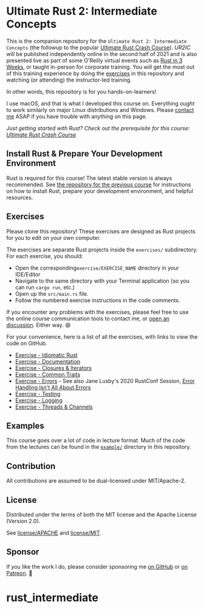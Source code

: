 # Ultimate Rust 2: Intermediate Concepts

This is the companion repository for the `Ultimate Rust 2: Intermediate Concepts` (the followup to the popular [Ultimate Rust Crash Course]).  _UR2IC_ will be published independently online in the second half of 2021 and is also presented live as part of some O'Reilly virtual events such as  [Rust in 3 Weeks], or taught in-person for corporate training.  You will get the most out of this training experience by doing the [exercises] in this repository and watching (or attending) the instructor-led training.

In other words, this repository is for you hands-on-learners!

I use macOS, and that is what I developed this course on.  Everything _ought_ to work similarly on major Linux distributions and Windows. Please [contact me](mailto:nathan@agileperception.com) ASAP if you have trouble with anything on this page.

_Just getting started with Rust? Check out the prerequisite for this course: [Ultimate Rust Crash Course]_

## Install Rust & Prepare Your Development Environment

Rust is required for this course!  The latest stable version is always recommended. See [the repository for the previous course] for instructions on how to install Rust, prepare your development environment, and helpful resources.

## Exercises

Please clone this repository! These exercises are designed as Rust projects for you to edit on your own computer.

The exercises are separate Rust projects inside the `exercises/` subdirectory.  For each exercise, you should:
- Open the corresponding`exercise/EXERCISE_NAME` directory in your IDE/Editor
- Navigate to the same directory with your Terminal application (so you can run `cargo run`, etc.)
- Open up the `src/main.rs` file.
- Follow the numbered exercise instructions in the code comments.

If you encounter any problems with the exercises, please feel free to use the online course communication tools to contact me, or [open an discussion]. Either way. 😄

For your convenience, here is a list of all the exercises, with links to view the code on GitHub.

- [Exercise - Idiomatic Rust](https://github.com/CleanCut/ultimate_rust2/tree/main/exercise/idiomatic)
- [Exercise - Documentation](https://github.com/CleanCut/ultimate_rust2/tree/main/exercise/docs)
- [Exercise - Closures & Iterators](https://github.com/CleanCut/ultimate_rust2/tree/main/exercise/closures_iterators)
- [Exercise - Common Traits](https://github.com/CleanCut/ultimate_rust2/tree/main/exercise/traits)
- [Exercise - Errors](https://github.com/CleanCut/ultimate_rust2/tree/main/exercise/errors) - See also Jane Lusby's 2020 RustConf Session, [Error Handling Isn't All About Errors]
- [Exercise - Testing](https://github.com/CleanCut/ultimate_rust2/tree/main/exercise/testing)
- [Exercise - Logging](https://github.com/CleanCut/ultimate_rust2/tree/main/exercise/logging)
- [Exercise - Threads & Channels](https://github.com/CleanCut/ultimate_rust2/tree/main/exercise/threads_channels)

## Examples

This course goes over a lot of code in lecture format. Much of the code from the lectures can be found in the [`example/`] directory in this repository.

## Contribution

All contributions are assumed to be dual-licensed under MIT/Apache-2.

## License

Distributed under the terms of both the MIT license and the Apache License (Version 2.0).

See [license/APACHE](license/APACHE) and [license/MIT](license/MIT).

## Sponsor

If you like the work I do, please consider sponsoring me [on GitHub] or [on Patreon]. 💖

[exercises]: https://github.com/CleanCut/ultimate_rust2#exercises
[`example/`]: https://github.com/CleanCut/ultimate_rust2/blob/main/example
[open an discussion]: https://github.com/CleanCut/ultimate_rust2/discussions/new
[Ultimate Rust Crash Course]: https://agileperception.com/ultimate_rust_crash_course
[Rust in 3 Weeks]: https://agileperception.com
[Ultimate Rust 2: Intermediate Concepts]: https://github.com/CleanCut/ultimate_rust2
[the repository for the previous course]: https://github.com/CleanCut/ultimate_rust_crash_course
[on GitHub]: https://github.com/sponsors/CleanCut
[on Patreon]: https://patreon.com/nathanstocks
[Error Handling Isn't All About Errors]: https://www.youtube.com/watch?v=rAF8mLI0naQ
# rust_intermediate
